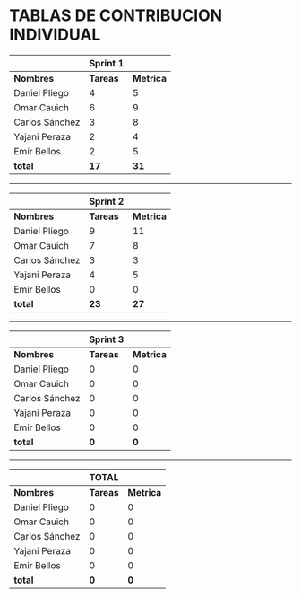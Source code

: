 

# **TABLAS DE CONTRIBUCION INDIVIDUAL**

|              |  Sprint 1 |           | 
|--------------|-----------|-----------|
|**Nombres**   | **Tareas**|**Metrica**|
|Daniel Pliego |   4       |   5       |
|Omar Cauich   |   6       |   9       |
|Carlos Sánchez|   3       |   8       |
|Yajani Peraza |   2       |   4       |
|Emir Bellos   |   2       |   5       | 
| **total**    |    **17**  |   **31** |

---

|              |  Sprint 2 |           |
|--------------|-----------|-----------|
|**Nombres**   | **Tareas**|**Metrica**|
|Daniel Pliego |   9       |   11       |
|Omar Cauich   |   7       |   8       |
|Carlos Sánchez|   3       |   3       |
|Yajani Peraza |   4       |   5       |
|Emir Bellos   |   0       |   0       |
| **total**    |    **23**  |   **27** |

---

|              |  Sprint 3 |           |
|--------------|-----------|-----------|
|**Nombres**   | **Tareas**|**Metrica**|
|Daniel Pliego |   0       |   0       |
|Omar Cauich   |   0       |   0       |
|Carlos Sánchez|   0       |   0       |
|Yajani Peraza |   0       |   0       |
|Emir Bellos   |   0       |   0       |
| **total**    |    **0**  |   **0** |

---

|              |  TOTAL    |           |
|--------------|-----------|-----------|
|**Nombres**   | **Tareas**|**Metrica**|
|Daniel Pliego |   0       |   0       |
|Omar Cauich   |   0       |   0       |
|Carlos Sánchez|   0       |   0       |
|Yajani Peraza |   0       |   0       |
|Emir Bellos   |   0       |   0       |
| **total**    |    **0**  |   **0** |                                                                                                                                                                                                                                                                        